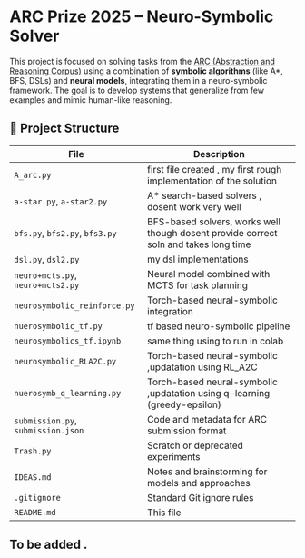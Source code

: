 # ARC Prize 2025 – Neuro-Symbolic Solver

This project is focused on solving tasks from the [ARC (Abstraction and Reasoning Corpus)](https://github.com/fchollet/ARC) using a combination of **symbolic algorithms** (like A*, BFS, DSLs) and **neural models**, integrating them in a neuro-symbolic framework. The goal is to develop systems that generalize from few examples and mimic human-like reasoning.


## 🧠 Project Structure

| File | Description |
|------|-------------|
| `A_arc.py` | first file created , my first rough implementation of the solution  |
| `a-star.py`, `a-star2.py` | A* search-based solvers  , dosent work very well  |
| `bfs.py`, `bfs2.py`, `bfs3.py` | BFS-based solvers, works well though dosent provide correct soln and takes long time  |
| `dsl.py`, `dsl2.py` | my dsl implementations |
| `neuro+mcts.py`, `neuro+mcts2.py`| Neural model combined with MCTS for task planning |
| `neurosymbolic_reinforce.py` | Torch-based neural-symbolic integration |
| `nuerosymbolic_tf.py` | tf based neuro-symbolic pipeline |
| `neurosymbolics_tf.ipynb` | same thing using to run in colab  |
| `neurosymbolic_RLA2C.py` | Torch-based neural-symbolic ,updatation using RL_A2C |
| `nuerosymb_q_learning.py` | Torch-based neural-symbolic ,updatation using q-learning (greedy-epsilon) |
| `submission.py`, `submission.json` | Code and metadata for ARC submission format |
| `Trash.py` | Scratch or deprecated experiments |
| `IDEAS.md` | Notes and brainstorming for models and approaches |
| `.gitignore` | Standard Git ignore rules |
| `README.md` | This file |







**To be added .**
---

